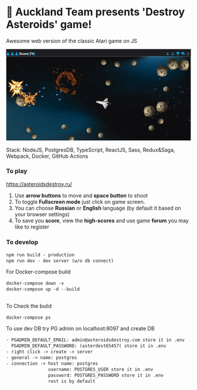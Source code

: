 # 🚀 Auckland Team presents 'Destroy Asteroids' game!

Awesome web version of the classic Atari game on JS

![](./static/images/screenshot.jpg "Game Page Screenshot")


Stack: NodeJS, PostgresDB, TypeScript, ReactJS, Sass, Redux&Saga, Webpack, Docker, GitHub Actions

### To play

https://asteroidsdestroy.ru/

1. Use **arrow buttons** to move and **space button** to shoot
2. To toggle **Fullscreen mode** just click on game screen.
3. You can choose **Russian** or **English** language (by default it based on your browser settings)
4. To save you **score**, view the **high-scores** and use game **forum** you may like to register


### To develop

```
npm run build - production
npm run dev - dev server (w/o db connect)
```

For Docker-compose build
```
docker-compose down -v
docker-compose up -d --build
    
```
To Check the build
```
docker-compose ps
```
To use dev DB try PG admin on localhost:8097 and create DB
```
- PGADMIN_DEFAULT_EMAIL: admin@asteroidsdestroy.com store it in .env
  PGADMIN_DEFAULT_PASSWORD: (asterdest65457( store it in .env
- right click -> create -> server
- general -> name: postgres
- connection -> host name: postgres
                username: POSTGRES_USER store it in .env
                password: POSTGRES_PASSWORD store it in .env
                rest is by default
```

